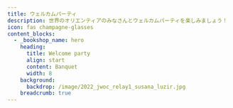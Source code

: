 ```yaml
---
title: ウェルカムパーティ
description: 世界のオリエンティアのみなさんとウェルカムパーティを楽しみましょう！
icon: fas champagne-glasses
content_blocks:
  - _bookshop_name: hero
    heading:
      title: Welcome party
      align: start
      content: Banquet
      width: 8
    background:
      backdrop: /image/2022_jwoc_relay1_susana_luzir.jpg
    breadcrumb: true
---
```


